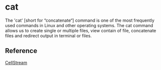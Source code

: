 # cat
The 'cat' [short for “concatenate“] command is one of the most frequently used commands in Linux and other operating systems. The cat command allows us to create single or multiple files, view contain of file, concatenate files and redirect output in terminal or files.


## Reference
[CellStream](https://www.cellstream.com/reference-reading/tipsandtricks/399-what-is-the-cat-command#:~:text=The%20'cat'%20%5Bshort%20for,output%20in%20terminal%20or%20files.)